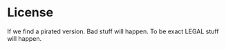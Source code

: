 # License

If we find a pirated version. Bad stuff will happen. To be exact LEGAL stuff will happen.
